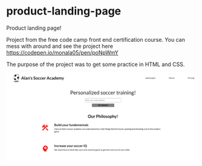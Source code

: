 # product-landing-page
Product landing page!

Project from the free code camp front end certification course. You can mess with around and see the project here https://codepen.io/monala05/pen/poNpWmY

The purpose of the project was to get some practice in HTML and CSS.


![alt text](plp.png)
